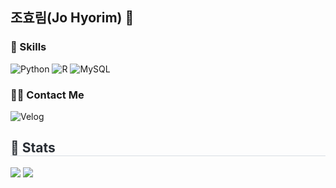 ## 조효림(Jo Hyorim) 👋

### 🌱 Skills

![Python](https://img.shields.io/badge/python-3776AB.svg?&style=for-the-badge&logo=python&logoColor=white) 
![R](https://img.shields.io/badge/r-276DC3.svg?&style=for-the-badge&logo=r&logoColor=white) 
![MySQL](https://img.shields.io/badge/mysql-4479A1.svg?&style=for-the-badge&logo=mysql&logoColor=white) 


### 🧑‍💻 Contact Me

![Velog](https://img.shields.io/badge/Velog-20C997?style=for-the-badge&logo=Velog&logoColor=white&link=https://velog.io/@gyfla/posts)


<div style="text-align: left;"> 
    <h2 style="border-bottom: 1px solid #d8dee4; color: #282d33;"> 🏅 Stats </h2> <div style="text-align: left;"> <img src="https://github-readme-stats.vercel.app/api?username=HyorimJo&bg_color=180,000000,&title_color=000000&text_color=000000"
        /> <img src="https://github-readme-stats.vercel.app/api/top-langs/?username=HyorimJo&layout=compact&bg_color=180,000000,&title_color=000000&text_color=000000"
          /> </div> 
    </div>
    
<!--
**HyorimJo/HyorimJo** is a ✨ _special_ ✨ repository because its `README.md` (this file) appears on your GitHub profile.

Here are some ideas to get you started:

- 🔭 I’m currently working on ...
- 🌱 I’m currently learning ...
- 👯 I’m looking to collaborate on ...
- 🤔 I’m looking for help with ...
- 💬 Ask me about ...
- 📫 How to reach me: ...
- 😄 Pronouns: ...
- ⚡ Fun fact: ...
-->
